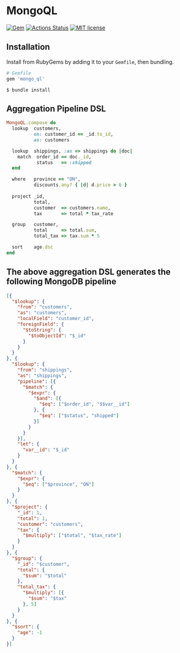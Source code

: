 # MongoQL
[![Gem](https://img.shields.io/gem/v/mongo_ql.svg?style=flat)](http://rubygems.org/gems/mongo_ql "View this project in Rubygems")
[![Actions Status](https://github.com/dingxizheng/mongo_ql/workflows/Ruby/badge.svg)](https://github.com/dingxizheng/mongo_ql/actions)
[![MIT license](http://img.shields.io/badge/license-MIT-brightgreen.svg)](http://opensource.org/licenses/MIT)

## Installation
Install from RubyGems by adding it to your `Gemfile`, then bundling.

```ruby
# Gemfile
gem 'mongo_ql'
```

```
$ bundle install
```

## Aggregation Pipeline DSL
```ruby
MongoQL.compose do
  lookup  customers,
          on: customer_id == _id.to_id, 
          as: customers

  lookup  shippings, :as => shippings do |doc|
    match  order_id == doc._id, 
           status   == :shipped
  end

  where   province == "ON",
          discounts.any? { |d| d.price > 6 }
  
  project _id, 
          total, 
          customer  => customers.name,
          tax       => total * tax_rate

  group   customer, 
          total     => total.sum,
          total_tax => tax.sum * 5

  sort    age.dsc
end
```

## The above aggregation DSL generates the following MongoDB pipeline
```json
[{
  "$lookup": {
    "from": "customers",
    "as": "customers",
    "localField": "customer_id",
    "foreignField": {
      "$toString": {
        "$toObjectId": "$_id"
      }
    }
  }
}, {
  "$lookup": {
    "from": "shippings",
    "as": "shippings",
    "pipeline": [{
      "$match": {
        "$expr": {
          "$and": [{
            "$eq": ["$order_id", "$$var__id"]
          }, {
            "$eq": ["$status", "shipped"]
          }]
        }
      }
    }],
    "let": {
      "var__id": "$_id"
    }
  }
}, {
  "$match": {
    "$expr": {
      "$eq": ["$province", "ON"]
    }
  }
}, {
  "$project": {
    "_id": 1,
    "total": 1,
    "customer": "customers",
    "tax": {
      "$multiply": ["$total", "$tax_rate"]
    }
  }
}, {
  "$group": {
    "_id": "$customer",
    "total": {
      "$sum": "$total"
    },
    "total_tax": {
      "$multiply": [{
        "$sum": "$tax"
      }, 5]
    }
  }
}, {
  "$sort": {
    "age": -1
  }
}]
```